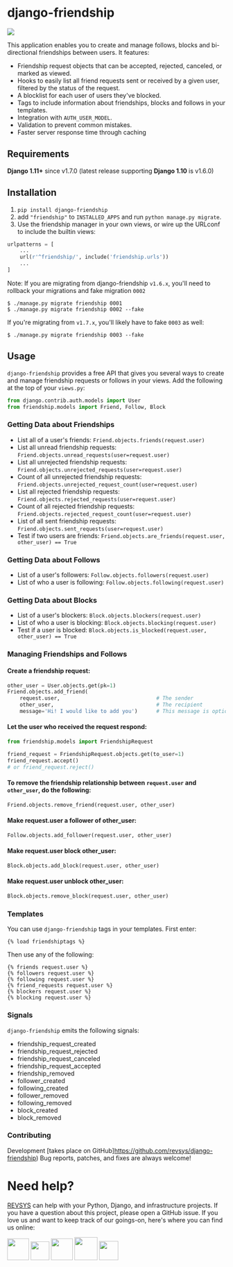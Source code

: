 # django-friendship

<a href="http://travis-ci.org/revsys/django-friendship"><img src="https://secure.travis-ci.org/revsys/django-friendship.svg" /></a>

This application enables you to create and manage follows, blocks and bi-directional friendships between users. It features:

- Friendship request objects that can be accepted, rejected, canceled, or marked as viewed.
- Hooks to easily list all friend requests sent or received by a given user, filtered by the status of the request.
- A blocklist for each user of users they've blocked.
- Tags to include information about friendships, blocks and follows in your templates.
- Integration with `AUTH_USER_MODEL`.
- Validation to prevent common mistakes.
- Faster server response time through caching

## Requirements

**Django 1.11+** since v1.7.0 (latest release supporting **Django 1.10** is v1.6.0)

## Installation

1. `pip install django-friendship`
2. add `"friendship"` to `INSTALLED_APPS` and run `python manage.py migrate`.
3. Use the friendship manager in your own views, or wire up the URLconf to include the builtin views:

```python
urlpatterns = [
    ...
    url(r'^friendship/', include('friendship.urls'))
    ...
]
```

Note: If you are migrating from django-friendship `v1.6.x`, you'll need to rollback your migrations and fake
migration `0002`

```shell
$ ./manage.py migrate friendship 0001
$ ./manage.py migrate friendship 0002 --fake
```

If you're migrating from `v1.7.x`, you'll likely have to fake `0003` as well:

```shell
$ ./manage.py migrate friendship 0003 --fake
```

## Usage

`django-friendship` provides a free API that gives you several ways to create and manage friendship requests or follows in your views. Add the following at the top of your `views.py`:

```python
from django.contrib.auth.models import User
from friendship.models import Friend, Follow, Block
```

### Getting Data about Friendships

- List all of a user's friends: `Friend.objects.friends(request.user)`
- List all unread friendship requests: `Friend.objects.unread_requests(user=request.user)`
- List all unrejected friendship requests: `Friend.objects.unrejected_requests(user=request.user)`
- Count of all unrejected friendship requests: `Friend.objects.unrejected_request_count(user=request.user)`
- List all rejected friendship requests: `Friend.objects.rejected_requests(user=request.user)`
- Count of all rejected friendship requests: `Friend.objects.rejected_request_count(user=request.user)`
- List of all sent friendship requests: `Friend.objects.sent_requests(user=request.user)`
- Test if two users are friends: `Friend.objects.are_friends(request.user, other_user) == True`

### Getting Data about Follows

- List of a user's followers: `Follow.objects.followers(request.user)`
- List of who a user is following: `Follow.objects.following(request.user)`

### Getting Data about Blocks

- List of a user's blockers: `Block.objects.blockers(request.user)`
- List of who a user is blocking: `Block.objects.blocking(request.user)`
- Test if a user is blocked: `Block.objects.is_blocked(request.user, other_user) == True`

### Managing Friendships and Follows

#### Create a friendship request:

```python
other_user = User.objects.get(pk=1)
Friend.objects.add_friend(
    request.user,                               # The sender
    other_user,                                 # The recipient
    message='Hi! I would like to add you')      # This message is optional
```

#### Let the user who received the request respond:

```python
from friendship.models import FriendshipRequest

friend_request = FriendshipRequest.objects.get(to_user=1)
friend_request.accept()
# or friend_request.reject()
```

#### To remove the friendship relationship between `request.user` and `other_user`, do the following:

```python
Friend.objects.remove_friend(request.user, other_user)
```

#### Make request.user a follower of other_user:

```python
Follow.objects.add_follower(request.user, other_user)
```


#### Make request.user block other_user:

```python
Block.objects.add_block(request.user, other_user)
```

#### Make request.user unblock other_user:

```python
Block.objects.remove_block(request.user, other_user)
```

### Templates

You can use `django-friendship` tags in your templates. First enter:

```django
{% load friendshiptags %}
```

Then use any of the following:

```django
{% friends request.user %}
{% followers request.user %}
{% following request.user %}
{% friend_requests request.user %}
{% blockers request.user %}
{% blocking request.user %}
```

### Signals

`django-friendship` emits the following signals:

- friendship_request_created
- friendship_request_rejected
- friendship_request_canceled
- friendship_request_accepted
- friendship_removed
- follower_created
- following_created
- follower_removed
- following_removed
- block_created
- block_removed


### Contributing

Development [takes place on GitHub]https://github.com/revsys/django-friendship) Bug reports, patches, and fixes are always welcome!

# Need help?

[REVSYS](http://www.revsys.com?utm_medium=github&utm_source=django-test-plus) can help with your Python, Django, and infrastructure projects. If you have a question about this project, please open a GitHub issue. If you love us and want to keep track of our goings-on, here's where you can find us online:

<a href="https://revsys.com?utm_medium=github&utm_source=django-test-plus"><img src="https://pbs.twimg.com/profile_images/915928618840285185/sUdRGIn1_400x400.jpg" height="50" /></a>
<a href="https://twitter.com/revsys"><img src="https://cdn1.iconfinder.com/data/icons/new_twitter_icon/256/bird_twitter_new_simple.png" height="43" /></a>
<a href="https://www.facebook.com/revsysllc/"><img src="https://cdn3.iconfinder.com/data/icons/picons-social/57/06-facebook-512.png" height="50" /></a>
<a href="https://github.com/revsys/"><img src="https://assets-cdn.github.com/images/modules/logos_page/GitHub-Mark.png" height="53" /></a>
<a href="https://gitlab.com/revsys"><img src="https://upload.wikimedia.org/wikipedia/commons/thumb/1/18/GitLab_Logo.svg/2000px-GitLab_Logo.svg.png" height="44" /></a>